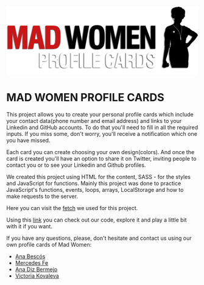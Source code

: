 ![alt text](./src/images/MadWomenLogo_1v2.svg)

# MAD WOMEN PROFILE CARDS

This project allows you to create your personal profile cards which include your contact data(phone number and email address) and links to your Linkedin and GitHub accounts. To do that you'll need to fill in all the required inputs. If you miss some, don't worry, you'll receive a notification which one you have missed.

Each card you can create choosing your own design(colors). And once the card is created you'll have an option to share it on Twitter, inviting people to contact you or to see your Linkedin and Github profiles.

We created this project using HTML for the content, SASS - for the styles and JavaScript for functions. Mainly this project was done to practice JavaScript's functions, events, loops, arrays, LocalStorage and how to make requests to the server.

Here you can visit the [fetch](https://us-central1-awesome-cards-cf6f0.cloudfunctions.net/card/) we used for this project.

Using this [link](https://github.com/Adalab/project-promo-l-module-2-team-9.git) you can check out our code, explore it and play a little bit with it if you want.

If you have any questions, please, don't hesitate and contact us using our own profile cards of Mad Women:

- [Ana Bescós](https://awesome-profile-cards.herokuapp.com/card/63091613376388034)
- [Mercedes Fe](https://awesome-profile-cards.herokuapp.com/card/511613376411881)
- [Ana Diz Bermejo]()
- [Victoria Kovaleva](https://awesome-profile-cards.herokuapp.com/card/85891613378412337)
